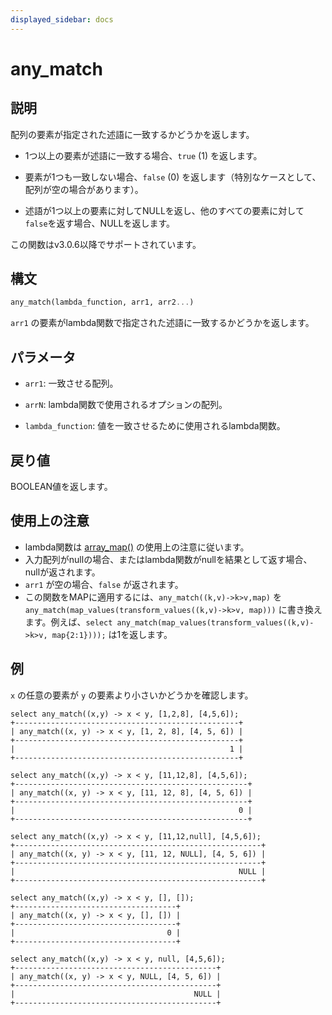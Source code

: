 ```yaml
---
displayed_sidebar: docs
---
```


# any_match

## 説明

配列の要素が指定された述語に一致するかどうかを返します。

- 1つ以上の要素が述語に一致する場合、`true` (1) を返します。

- 要素が1つも一致しない場合、`false` (0) を返します（特別なケースとして、配列が空の場合があります）。

- 述語が1つ以上の要素に対してNULLを返し、他のすべての要素に対して`false`を返す場合、NULLを返します。

この関数はv3.0.6以降でサポートされています。

## 構文

```Haskell
any_match(lambda_function, arr1, arr2...)
```

`arr1` の要素がlambda関数で指定された述語に一致するかどうかを返します。

## パラメータ

- `arr1`: 一致させる配列。

- `arrN`: lambda関数で使用されるオプションの配列。

- `lambda_function`: 値を一致させるために使用されるlambda関数。

## 戻り値

BOOLEAN値を返します。

## 使用上の注意

- lambda関数は [array_map()](array_map.md) の使用上の注意に従います。
- 入力配列がnullの場合、またはlambda関数がnullを結果として返す場合、nullが返されます。
- `arr1` が空の場合、`false` が返されます。
- この関数をMAPに適用するには、`any_match((k,v)->k>v,map)` を `any_match(map_values(transform_values((k,v)->k>v, map)))` に書き換えます。例えば、`select any_match(map_values(transform_values((k,v)->k>v, map{2:1})));` は1を返します。

## 例

`x` の任意の要素が `y` の要素より小さいかどうかを確認します。

```Plain
select any_match((x,y) -> x < y, [1,2,8], [4,5,6]);
+--------------------------------------------------+
| any_match((x, y) -> x < y, [1, 2, 8], [4, 5, 6]) |
+--------------------------------------------------+
|                                                1 |
+--------------------------------------------------+

select any_match((x,y) -> x < y, [11,12,8], [4,5,6]);
+----------------------------------------------------+
| any_match((x, y) -> x < y, [11, 12, 8], [4, 5, 6]) |
+----------------------------------------------------+
|                                                  0 |
+----------------------------------------------------+

select any_match((x,y) -> x < y, [11,12,null], [4,5,6]);
+-------------------------------------------------------+
| any_match((x, y) -> x < y, [11, 12, NULL], [4, 5, 6]) |
+-------------------------------------------------------+
|                                                  NULL |
+-------------------------------------------------------+

select any_match((x,y) -> x < y, [], []);
+------------------------------------+
| any_match((x, y) -> x < y, [], []) |
+------------------------------------+
|                                  0 |
+------------------------------------+

select any_match((x,y) -> x < y, null, [4,5,6]);
+---------------------------------------------+
| any_match((x, y) -> x < y, NULL, [4, 5, 6]) |
+---------------------------------------------+
|                                        NULL |
+---------------------------------------------+
```